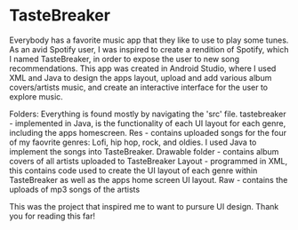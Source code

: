 # TasteBreaker
Everybody has a favorite music app that they like to use to play some tunes.
As an avid  Spotify user, I was inspired to create a rendition of Spotify, which I named TasteBreaker, 
in order to expose the user to new song recommendations.
This app was created in Android Studio, where I used XML and Java to design the apps layout, upload and add various album covers/artists music, and create an interactive interface for the user 
to explore music.

Folders: Everything is found mostly by navigating the 'src' file.
tastebreaker - implemented in Java, is the functionality of each UI layout for each genre, including the apps homescreen.
Res - contains uploaded songs for the four of my faovrite genres: Lofi, hip hop, rock, and oldies. I used Java to implement the songs into TasteBreaker.
Drawable folder - contains album covers of all artists uploaded to TasteBreaker
Layout - programmed in XML, this contains code used to create the UI layout of each genre within TasteBreaker as well as the apps home screen UI layout. 
Raw - contains the uploads of mp3 songs of the artists

This was the project that inspired me to want to pursure UI design. Thank you for reading this far!

